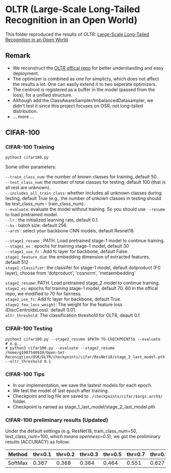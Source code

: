 # OLTR (Large-Scale Long-Tailed Recognition in an Open World)

This folder reproduced the results of OLTR: [Large-Scale Long-Tailed Recognition in an Open World](https://arxiv.org/pdf/1904.05160.pdf)

## Remark
- We reconstruct the [OLTR offical repo](https://github.com/zhmiao/OpenLongTailRecognition-OLTR) for better understanding and easy deployment.
- The optimizer is combined as one for simplicty, which does not affect the results a lot. One can easily extend it to two seperate optimizers.
- The centroid is registered as a buffer in the model (passed from the loss), for a unified structure.
- Although add the ClassAwareSampler/ImbalancedDatasampler, we didn't test it since this project focuses on OSR, not long-tailed distribution.
- ... more ...

## CIFAR-100
### CIFAR-100 Training  
``` shell
python3 cifar100.py
```
Some other parameters:

`--train_class_num`: the number of known classes for training, default 50.<br>
`--test_class_num`: the number of total classes for testing, default 100 (that is all rest are unknown).<br>
`--includes_all_train_class`: whether includes all unknown classes during testing, default True (e.g., the number of unkown classes in testing should be test_class_num - train_class_num).<br>
`--evaluate`: evaluate the model without training. So you should use `--resume` to load pretrained model.<br>
`--lr` : the initialized learning rate, default 0.1. <br>
`--bs` : batch size: default 256. <br>
`--arch` : select your backbone CNN models, default Resnet18. <br>

`--stage1_resume` : PATH. Load pretrained stage-1 model to continue training. <br>
`--stage1_es` : epochs for training stage-1 model, default 30 <br>
`--stage1_use_fc` : Add fc layer for backbone, default False. <br>
`stage1_feature_dim`: the embedding dimension of extracted features, default 512 <br>
`stage1_classifier`: the classifer for stage-1 model, default dotproduct (FC layer), choose from 'dotproduct', 'cosnorm', 'metaembedding'<br>

`stage2_resume`: PATH. Load pretrained stage_2 model to continue training. <br>
`stage2_es`:  epochs for training stage-1 model, default 70. 60 in the offical repo, we modified to 70 for fairness. <br>
`stage2_use_fc`: Add fc layer for backbone, default True. <br>
`stage2_fea_loss_weight`: The weight for the feature loss (DiscCentroidsLoss). default 0.01. <br>
`oltr_threshold`: The classification threshold for OLTR, deault 0.1 <br>




### CIFAR-100 Testing
``` shell
python3 cifar100.py --stage2_resume $PATH-TO-ChECKPOINTS$ --evaluate
# e.g.,
# python3 cifar100.py --evaluate --stage2_resume /home/g1007540910/Open-Set-Reconigtion/OSR/OLTR/checkpoints/cifar/ResNet18/stage_2_last_model.pth --oltr_threshold 0.1
```

### CIFAR-100 Tips
- In our implementation, we save the lastest models for each epoch.
- We test the model of last epoch after training.
- Checkpoint and log file are saved to `./checkpoints/cifar/$args.arch$/` folder.
- Checkpoint is named as stage_1_last_model/stage_2_last_model.pth

### CIFAR-100 preliminary results (Updated)
Under the default settings (e.g, ResNet18, train_class_num=50, test_class_num=100, *which means openness=0.5*), we got the preliminary results (ACCURACY) as follow:


|          Method         | thr=0.1 | thr=0.2 | thr=0.3 | thr=0.5 | thr=0.7 | thr=0.9 |
|:-----------------------:|---------|---------|---------|---------|---------|---------|
|         SoftMax         | 0.367   | 0.368   | 0.384   | 0.464   | 0.551   |  0.627  |



